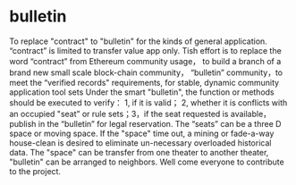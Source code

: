 # bulletin
To replace "contract" to "bulletin" for the kinds of general application.
“contract” is limited to transfer value app only. Tish effort is to replace the word “contract” from Ethereum community usage， to build a branch of a brand new small scale block-chain community， “bulletin” community，to meet the “verified records" requirements, for stable, dynamic community application tool sets 
Under the smart "bulletin", the function or methods should be executed to verify： 1, if it is valid； 2, whether it is conflicts with an occupied "seat” or rule sets；3，if the seat requested is available，publish in the “bulletin” for legal reservation.
The “seats” can be a three D space or moving space.
If the "space" time out, a mining or fade-a-way house-clean is desired to eliminate un-necessary overloaded historical data.
The "space" can be transfer from one theater to another theater, "bulletin" can be arranged to neighbors.
Well come everyone to contribute to the project.
